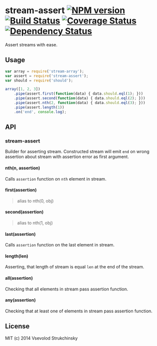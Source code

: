 # stream-assert [![NPM version][npm-image]][npm-url] [![Build Status][travis-image]][travis-url] [![Coverage Status][coveralls-image]][coveralls-url] [![Dependency Status][depstat-image]][depstat-url]

Assert streams with ease.

## Usage

```js
var array = require('stream-array');
var assert = require('stream-assert');
var should = require('should');

array([1, 2, 3])
    .pipe(assert.first(function(data) { data.should.eql(1); }))
    .pipe(assert.second(function(data) { data.should.eql(2); }))
    .pipe(assert.nth(2, function(data) { data.should.eql(3); }))
    .pipe(assert.length(1))
    .on('end', console.log);
```

## API

### stream-assert

Builder for asserting stream. Constructed stream will emit `end` on wrong assertion about stream with assertion error as first argument.

#### nth(n, assertion)

Calls `assertion` function on `nth` element in stream.

#### first(assertion)
> alias to nth(0, obj)

#### second(assertion)
> alias to nth(1, obj)

#### last(assertion)

Calls `assertion` function on the last element in stream.

#### length(len)

Asserting, that length of stream is equal `len` at the end of the stream.

#### all(assertion)

Checking that all elements in stream pass assertion function.

#### any(assertion)

Checking that at least one of elements in stream pass assertion function.

## License

MIT (c) 2014 Vsevolod Strukchinsky

[npm-url]: https://npmjs.org/package/stream-assert
[npm-image]: http://img.shields.io/npm/v/stream-assert.svg?style=flat

[travis-url]: http://travis-ci.org/floatdrop/stream-assert
[travis-image]: http://img.shields.io/travis/floatdrop/stream-assert.svg?branch=master&style=flat

[depstat-url]: https://david-dm.org/floatdrop/stream-assert
[depstat-image]: http://img.shields.io/david/floatdrop/stream-assert.svg?style=flat

[coveralls-url]: https://coveralls.io/r/floatdrop/stream-assert
[coveralls-image]: http://img.shields.io/coveralls/floatdrop/stream-assert.svg?style=flat
